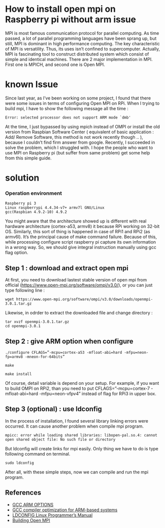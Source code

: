 # How to install open mpi on Raspberry pi without arm issue
 MPI is most famous communication protocol for parallel computing. As time passed, a lot of parallel programming languages have been sprang up, but still, MPI is dominant in high performance computing. The key characteristic of MPI is versatility. Thus, its uses isn’t confined to supercomputer. Actually, MPI is fascinating tool to construct distributed system which consist of simple and identical machines. There are 2 major implementation in MPI. First one is MPICH, and second one is Open MPI.

# known Issue
 Since last year, as I’ve been working on some project, I found that there were some issues in terms of configuring Open MPI on RPi. When I trying to build mpi, I have to show the following message all the time :

    Error: selected processor does not support ARM mode `dmb'

 At the time, I just bypassed by using mpich instead of OMPI or install the old version from Raspbian Software Center ( equivalent of basic application : Add/ Remove Software, this method is not work recently though .. ), because I couldn’t find firm	answer from google.
 Recently, I succeeded in solve the problem, which I struggled with. I hope the people who want to use MPI on Raspberry pi (but suffer from same problem) get some help from this simple guide.

# solution

### Operation environment

    Raspberry pi 3
    Linux raspberrypi 4.4.34-v7+ armv7l GNU/Linux
    gcc(Raspbian 4.9.2-10) 4.9.2

 You might aware that the architecture showed up is different with real hardware architecture (cortex-a53, armv8) it because RPi working on 32-bit OS. Similarly, this sort of thing is happened in case of RPi1 and RPi2 (as armv6l).  It’s the principal cause of make command failure. Because of this, while processing configure script raspberry pi capture its own information in a wrong way. So, we should give integral instruction manually using gcc flag option.

## Step 1 : download and extract open mpi 
 At first, you need to download lastest stable version of open mpi from official (https://www.open-mpi.org/software/ompi/v3.0/), or you can just type following line :

    wget https://www.open-mpi.org/software/ompi/v3.0/downloads/openmpi-3.0.1.tar.gz

Likewise, in odrder to extract the downloaded file and change directory :

    tar xvzf openmpi-3.0.1.tar.gz
    cd openmpi-3.0.1


## Step 2 : give ARM option when configure
    ./configure CFLAGS=”-mcpu=cortex-a53 -mfloat-abi=hard -mfpu=neon-fp=armv8 -mneon-for-64bits”
 
    make

    make install

 Of course, detail variable is depend on your setup. For example, if you want to build OMPI on RPi2, than you need to put CFLAGS=”-mcpu=cortex-7 -mfloat-abi=hard -mfpu=neon-vfpv4” instead of flag for RPi3 in upper box.

## Step 3 (optional) : use ldconfig
 In the process of installation, I found several library linking errors were occurred. It can cause another problem when compile mpi program.

    mpicc: error while loading shared libraries: libopen-pal.so.4: cannot open shared object file: No such file or directory
 
But ldconfig will create links for mpi easily. Only thing we have to do is type following command on terminal.

    sudo ldconfig

After all, with these simple steps, now we can compile and run the mpi program. 

## References
- [GCC ARM OPTIONS]( https://gcc.gnu.org/onlinedocs/gcc/ARM-Options.html)
- [GCC compiler optimization for ARM-based systems](https://gist.github.com/fm4dd/c663217935dc17f0fc73c9c81b0aa845)
- [LDCONFIG Linux Programmer’s Manual]( http://man7.org/linux/man-pages/man8/ldconfig.8.html)
- [Building Open MPI](https://www.open-mpi.org/faq/?category=building)
